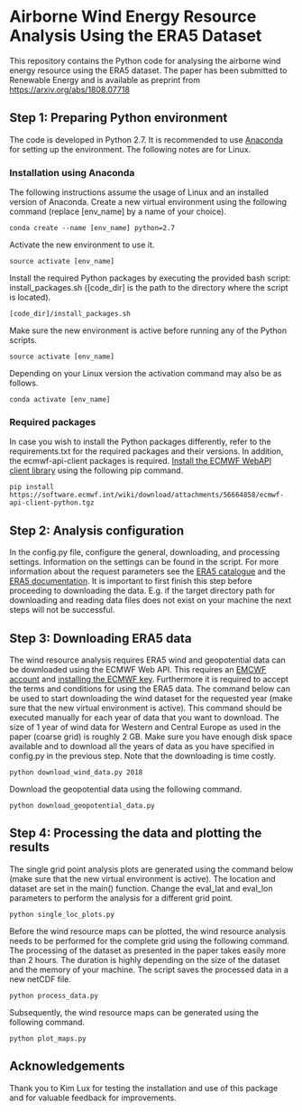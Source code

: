 # Airborne Wind Energy Resource Analysis Using the ERA5 Dataset

This repository contains the Python code for analysing the airborne wind energy resource using the ERA5 dataset. The paper has been submitted to Renewable Energy and is available as preprint from https://arxiv.org/abs/1808.07718

## Step 1: Preparing Python environment

The code is developed in Python 2.7. It is recommended to use [Anaconda](https://conda.io/docs/user-guide/install/index.html#regular-installation) for setting up the environment. The following notes are for Linux.

### Installation using Anaconda

The following instructions assume the usage of Linux and an installed version of Anaconda. Create a new virtual environment using the following command (replace [env_name] by a name of your choice).

 ```commandline
conda create --name [env_name] python=2.7
```

Activate the new environment to use it.

```commandline
source activate [env_name]
```

Install the required Python packages by executing the provided bash script: install_packages.sh ([code_dir] is the path to the directory where the script is located).

```commandline
[code_dir]/install_packages.sh
```

Make sure the new environment is active before running any of the Python scripts.

```commandline
source activate [env_name]
```

Depending on your Linux version the activation command may also be as follows.

```commandline
conda activate [env_name]
```

### Required packages

In case you wish to install the Python packages differently, refer to the requirements.txt for the required packages and their versions. In addition, the ecmwf-api-client packages is required. [Install the ECMWF WebAPI client library](https://confluence.ecmwf.int//display/WEBAPI/Access+ECMWF+Public+Datasets#AccessECMWFPublicDatasets-key) using the following pip command.

```commandline
pip install https://software.ecmwf.int/wiki/download/attachments/56664858/ecmwf-api-client-python.tgz
```

## Step 2: Analysis configuration

In the config.py file, configure the general, downloading, and processing settings. Information on the settings can be found in the script. For more information about the request parameters see the [ERA5 catalogue](http://apps.ecmwf.int/data-catalogues/era5) and the [ERA5 documentation](https://software.ecmwf.int/wiki/display/CKB/ERA5+data+documentation). It is important to first finish this step before proceeding to downloading the data. E.g. if the target directory path for downloading and reading data files does not exist on your machine the next steps will not be successful.

## Step 3: Downloading ERA5 data

The wind resource analysis requires ERA5 wind and geopotential data can be downloaded using the ECMWF Web API. This requires an [EMCWF account](https://apps.ecmwf.int/registration/) and [installing the ECMWF key](https://confluence.ecmwf.int/display/WEBAPI/Access+ECMWF+Public+Datasets#AccessECMWFPublicDatasets-key). Furthermore it is required to accept the terms and conditions for using the ERA5 data. The command below can be used to start downloading the wind dataset for the requested year (make sure that the new virtual environment is active). This command should be executed manually for each year of data that you want to download. The size of 1 year of wind data for Western and Central Europe as used in the paper (coarse grid) is roughly 2 GB. Make sure you have enough disk space available and to download all the years of data as you have specified in config.py in the previous step. Note that the downloading is time costly.

```commandline
python download_wind_data.py 2018
```

Download the geopotential data using the following command.

```commandline
python download_geopotential_data.py
```

## Step 4: Processing the data and plotting the results
The single grid point analysis plots are generated using the command below (make sure that the new virtual environment is active). The location and dataset are set in the main() function. Change the eval_lat and eval_lon parameters to perform the analysis for a different grid point.

```commandline
python single_loc_plots.py
```

Before the wind resource maps can be plotted, the wind resource analysis needs to be performed for the complete grid using the following command. The processing of the dataset as presented in the paper takes easily more than 2 hours. The duration is highly depending on the size of the dataset and the memory of your machine. The script saves the processed data in a new netCDF file.

```commandline
python process_data.py
```

Subsequently, the wind resource maps can be generated using the following command.

```commandline
python plot_maps.py
```

## Acknowledgements
Thank you to Kim Lux for testing the installation and use of this package and for valuable feedback for improvements.
